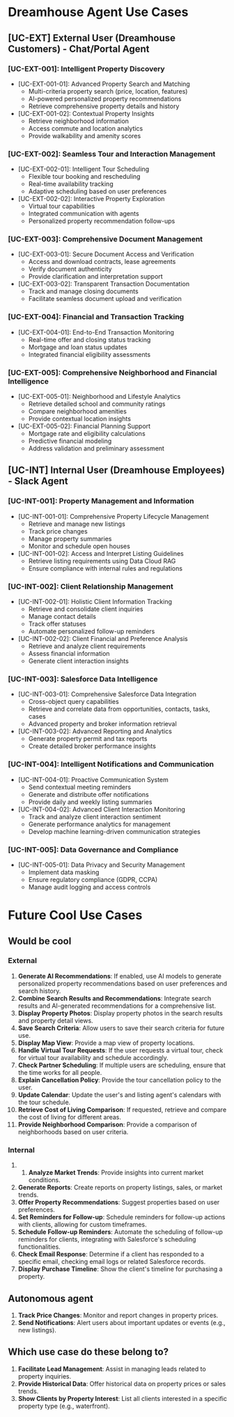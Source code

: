 # Dreamhouse Agent Use Cases

## [UC-EXT] External User (Dreamhouse Customers) - Chat/Portal Agent

### [UC-EXT-001]: Intelligent Property Discovery

- [UC-EXT-001-01]: Advanced Property Search and Matching
    - Multi-criteria property search (price, location, features)
    - AI-powered personalized property recommendations
    - Retrieve comprehensive property details and history
- [UC-EXT-001-02]: Contextual Property Insights
    - Retrieve neighborhood information
    - Access commute and location analytics
    - Provide walkability and amenity scores

### [UC-EXT-002]: Seamless Tour and Interaction Management

- [UC-EXT-002-01]: Intelligent Tour Scheduling
    - Flexible tour booking and rescheduling
    - Real-time availability tracking
    - Adaptive scheduling based on user preferences
- [UC-EXT-002-02]: Interactive Property Exploration
    - Virtual tour capabilities
    - Integrated communication with agents
    - Personalized property recommendation follow-ups

### [UC-EXT-003]: Comprehensive Document Management

- [UC-EXT-003-01]: Secure Document Access and Verification
    - Access and download contracts, lease agreements
    - Verify document authenticity
    - Provide clarification and interpretation support
- [UC-EXT-003-02]: Transparent Transaction Documentation
    - Track and manage closing documents
    - Facilitate seamless document upload and verification

### [UC-EXT-004]: Financial and Transaction Tracking

- [UC-EXT-004-01]: End-to-End Transaction Monitoring
    - Real-time offer and closing status tracking
    - Mortgage and loan status updates
    - Integrated financial eligibility assessments

### [UC-EXT-005]: Comprehensive Neighborhood and Financial Intelligence

- [UC-EXT-005-01]: Neighborhood and Lifestyle Analytics
    - Retrieve detailed school and community ratings
    - Compare neighborhood amenities
    - Provide contextual location insights
- [UC-EXT-005-02]: Financial Planning Support
    - Mortgage rate and eligibility calculations
    - Predictive financial modeling
    - Address validation and preliminary assessment

## [UC-INT] Internal User (Dreamhouse Employees) - Slack Agent

### [UC-INT-001]: Property Management and Information

- [UC-INT-001-01]: Comprehensive Property Lifecycle Management
    - Retrieve and manage new listings
    - Track price changes
    - Manage property summaries
    - Monitor and schedule open houses
- [UC-INT-001-02]: Access and Interpret Listing Guidelines
    - Retrieve listing requirements using Data Cloud RAG
    - Ensure compliance with internal rules and regulations

### [UC-INT-002]: Client Relationship Management

- [UC-INT-002-01]: Holistic Client Information Tracking
    - Retrieve and consolidate client inquiries
    - Manage contact details
    - Track offer statuses
    - Automate personalized follow-up reminders
- [UC-INT-002-02]: Client Financial and Preference Analysis
    - Retrieve and analyze client requirements
    - Assess financial information
    - Generate client interaction insights

### [UC-INT-003]: Salesforce Data Intelligence

- [UC-INT-003-01]: Comprehensive Salesforce Data Integration
    - Cross-object query capabilities
    - Retrieve and correlate data from opportunities, contacts, tasks, cases
    - Advanced property and broker information retrieval
- [UC-INT-003-02]: Advanced Reporting and Analytics
    - Generate property permit and tax reports
    - Create detailed broker performance insights

### [UC-INT-004]: Intelligent Notifications and Communication

- [UC-INT-004-01]: Proactive Communication System
    - Send contextual meeting reminders
    - Generate and distribute offer notifications
    - Provide daily and weekly listing summaries
- [UC-INT-004-02]: Advanced Client Interaction Monitoring
    - Track and analyze client interaction sentiment
    - Generate performance analytics for management
    - Develop machine learning-driven communication strategies

### [UC-INT-005]: Data Governance and Compliance

- [UC-INT-005-01]: Data Privacy and Security Management
    - Implement data masking
    - Ensure regulatory compliance (GDPR, CCPA)
    - Manage audit logging and access controls

# Future Cool Use Cases

## Would be cool

### External

1.  **Generate AI Recommendations**: If enabled, use AI models to generate personalized property recommendations based on user preferences and search history.
2.  **Combine Search Results and Recommendations**: Integrate search results and AI-generated recommendations for a comprehensive list.
3.  **Display Property Photos**: Display property photos in the search results and property detail views.
4.  **Save Search Criteria**: Allow users to save their search criteria for future use.
5.  **Display Map View**: Provide a map view of property locations.
6.  **Handle Virtual Tour Requests**: If the user requests a virtual tour, check for virtual tour availability and schedule accordingly.
7.  **Check Partner Scheduling**: If multiple users are scheduling, ensure that the time works for all people.
8.  **Explain Cancellation Policy**: Provide the tour cancellation policy to the user.
9.  **Update Calendar**: Update the user's and listing agent's calendars with the tour schedule.
10. **Retrieve Cost of Living Comparison**: If requested, retrieve and compare the cost of living for different areas.
11. **Provide Neighborhood Comparison**: Provide a comparison of neighborhoods based on user criteria.

### Internal

1.  1. **Analyze Market Trends**: Provide insights into current market conditions.
2.  **Generate Reports**: Create reports on property listings, sales, or market trends.
3.  **Offer Property Recommendations**: Suggest properties based on user preferences.
4.  **Set Reminders for Follow-up**: Schedule reminders for follow-up actions with clients, allowing for custom timeframes.
5.  **Schedule Follow-up Reminders**: Automate the scheduling of follow-up reminders for clients, integrating with Salesforce's scheduling functionalities.
6.  **Check Email Response**: Determine if a client has responded to a specific email, checking email logs or related Salesforce records.
7.  **Display Purchase Timeline**: Show the client's timeline for purchasing a property.

## Autonomous agent

1. **Track Price Changes**: Monitor and report changes in property prices.
2. **Send Notifications**: Alert users about important updates or events (e.g., new listings).

## Which use case do these belong to?

1.  **Facilitate Lead Management**: Assist in managing leads related to property inquiries.
2.  **Provide Historical Data**: Offer historical data on property prices or sales trends.
3.  **Show Clients by Property Interest**: List all clients interested in a specific property type (e.g., waterfront).
